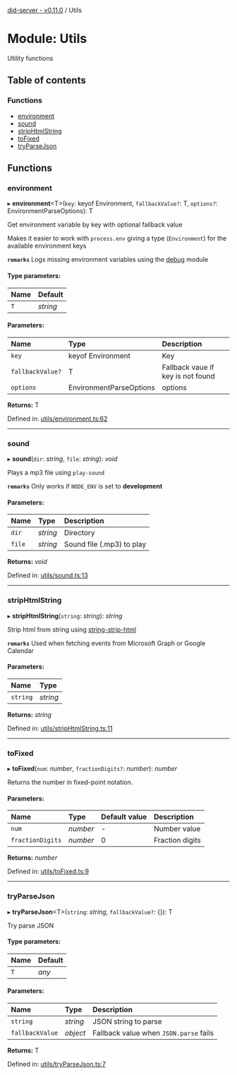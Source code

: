 [did-server - v0.11.0](../README.md) / Utils

# Module: Utils

Utility functions

## Table of contents

### Functions

- [environment](utils.md#environment)
- [sound](utils.md#sound)
- [stripHtmlString](utils.md#striphtmlstring)
- [toFixed](utils.md#tofixed)
- [tryParseJson](utils.md#tryparsejson)

## Functions

### environment

▸ **environment**<T\>(`key`: keyof Environment, `fallbackValue?`: T, `options?`: EnvironmentParseOptions): T

Get environment variable by key with optional fallback value

Makes it easier to work with `process.env` giving a type
(`Environment`) for the available environment keys

**`remarks`** Logs missing environment variables using the
[debug](https://www.npmjs.com/package/debug) module

#### Type parameters:

Name | Default |
:------ | :------ |
`T` | *string* |

#### Parameters:

Name | Type | Description |
:------ | :------ | :------ |
`key` | keyof Environment | Key   |
`fallbackValue?` | T | Fallback vaue if key is not found   |
`options` | EnvironmentParseOptions | options    |

**Returns:** T

Defined in: [utils/environment.ts:62](https://github.com/Puzzlepart/did/blob/dev/server/utils/environment.ts#L62)

___

### sound

▸ **sound**(`dir`: *string*, `file`: *string*): *void*

Plays a mp3 file using `play-sound`

**`remarks`** Only works if `NODE_ENV` is set to **development**

#### Parameters:

Name | Type | Description |
:------ | :------ | :------ |
`dir` | *string* | Directory   |
`file` | *string* | Sound file (.mp3) to play    |

**Returns:** *void*

Defined in: [utils/sound.ts:13](https://github.com/Puzzlepart/did/blob/dev/server/utils/sound.ts#L13)

___

### stripHtmlString

▸ **stripHtmlString**(`string`: *string*): *string*

Strip html from string using [string-strip-html](https://www.npmjs.com/package/string-strip-html)

**`remarks`** Used when fetching events from Microsoft Graph
or Google Calendar

#### Parameters:

Name | Type |
:------ | :------ |
`string` | *string* |

**Returns:** *string*

Defined in: [utils/stripHtmlString.ts:11](https://github.com/Puzzlepart/did/blob/dev/server/utils/stripHtmlString.ts#L11)

___

### toFixed

▸ **toFixed**(`num`: *number*, `fractionDigits?`: *number*): *number*

Returns the number in fixed-point notation.

#### Parameters:

Name | Type | Default value | Description |
:------ | :------ | :------ | :------ |
`num` | *number* | - | Number value   |
`fractionDigits` | *number* | 0 | Fraction digits    |

**Returns:** *number*

Defined in: [utils/toFixed.ts:9](https://github.com/Puzzlepart/did/blob/dev/server/utils/toFixed.ts#L9)

___

### tryParseJson

▸ **tryParseJson**<T\>(`string`: *string*, `fallbackValue?`: {}): T

Try parse JSON

#### Type parameters:

Name | Default |
:------ | :------ |
`T` | *any* |

#### Parameters:

Name | Type | Description |
:------ | :------ | :------ |
`string` | *string* | JSON string to parse   |
`fallbackValue` | *object* | Fallback value when `JSON.parse` fails    |

**Returns:** T

Defined in: [utils/tryParseJson.ts:7](https://github.com/Puzzlepart/did/blob/dev/server/utils/tryParseJson.ts#L7)
